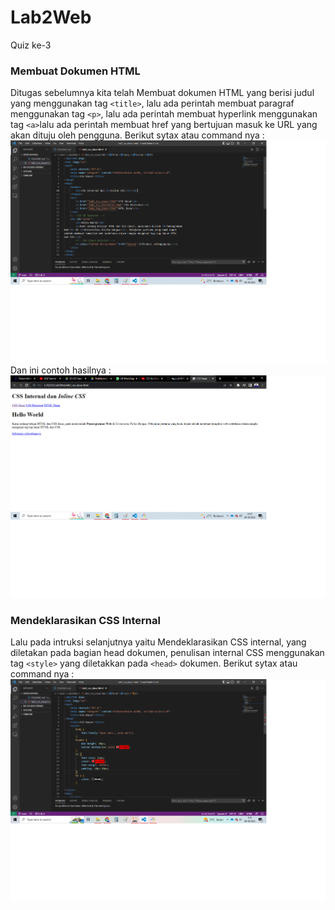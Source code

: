 # Lab2Web
Quiz ke-3


### Membuat Dokumen HTML
Ditugas sebelumnya kita telah Membuat dokumen HTML yang berisi judul yang menggunakan tag `<title>`, lalu ada perintah membuat paragraf menggunakan tag `<p>`, lalu ada perintah membuat hyperlink menggunakan tag `<a>`lalu ada perintah membuat href yang bertujuan masuk ke URL yang akan dituju oleh pengguna. Berikut sytax atau command nya :
![Gambar 1](screenshoot/ss01.png)
Dan ini contoh hasilnya :
![Gambar 2](screenshoot/ss1.png)

### Mendeklarasikan CSS Internal
Lalu pada intruksi selanjutnya yaitu Mendeklarasikan CSS internal, yang diletakan pada bagian head dokumen, penulisan internal CSS menggunakan tag `<style>` yang diletakkan pada `<head>` dokumen. Berikut sytax atau command nya :
![Gambar 3](screenshoot/ss02.png)